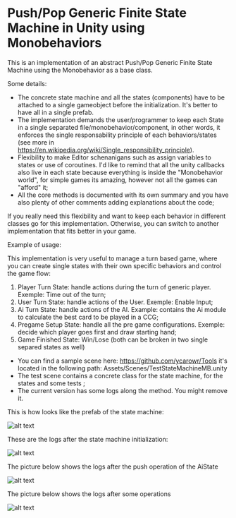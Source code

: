 # Push/Pop Generic Finite State Machine in Unity using Monobehaviors

This is an implementation of an abstract Push/Pop Generic Finite State Machine using the Monobehavior as a base class. 

Some details:
- The concrete state machine and all the states (components) have to be attached to a single gameobject before the initialization. It's better to have all in a single prefab.
- The implementation demands the user/programmer to keep each State in a single separated file/monobehavior/component, in other words, it enforces the single responsability principle of each behaviors/states (see more in https://en.wikipedia.org/wiki/Single_responsibility_principle).
- Flexibility to make Editor schenanigans such as assign variables to states or use of coroutines. I'd like to remind that all the unity callbacks also live in each state because everything is inside the "Monobehavior world", for simple games its amazing, however not all the games can "afford" it; 
- All the core methods is documented with its own summary and you have also plenty of other comments adding explanations about the code;

If you really need this flexibility and want to keep each behavior in different classes go for this implementation. Otherwise, you can switch to another implementation that fits better in your game.

Example of usage: 

This implementation is very useful to manage a turn based game, where you can create single states with their own specific behaviors and control the game flow:

1. Player Turn State: handle actions during the turn of generic player. Exemple: Time out of the turn;
2. User Turn State: handle actions of the User. Exemple: Enable Input;
2. Ai Turn State: handle actions of the AI. Example: contains the Ai module to calculate the best card to be played in a CCG;
3. Pregame Setup State: handle all the pre game configurations. Exemple: decide which player goes first and draw starting hand;
4. Game Finished State: Win/Lose (both can be broken in two single separed states as well)

- You can find a sample scene here: https://github.com/ycarowr/Tools it's located in the following path: Assets/Scenes/TestStateMachineMB.unity
- The test scene contains a concrete class for the state machine, for the states and some tests ;
- The current version has some logs along the method. You might remove it.

This is how looks like the prefab of the state machine:

![alt text](https://github.com/ycarowr/Tools/blob/master/Assets/Scripts/Patterns/StateMachineMB/fsmstart.GIF)

These are the logs after the state machine initialization:

![alt text](https://github.com/ycarowr/Tools/blob/master/Assets/Scripts/Patterns/StateMachineMB/fsmstart.GIF)

The picture below shows the logs after the push operation of the AiState

![alt text](https://github.com/ycarowr/Tools/blob/master/Assets/Scripts/Patterns/StateMachineMB/aistate.GIF)

The picture below shows the logs after some operations 

![alt text](https://github.com/ycarowr/Tools/blob/master/Assets/Scripts/Patterns/StateMachineMB/operations.GIF)


